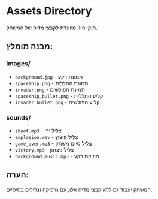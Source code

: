 # Assets Directory

תיקייה זו מיועדת לקבצי מדיה של המשחק.

## מבנה מומלץ:

### images/

- `background.jpg` - תמונת רקע
- `spaceship.png` - תמונת החללית
- `invader.png` - תמונת הפולשים
- `spaceship_bullet.png` - קליע החללית
- `invader_bullet.png` - קליע הפולשים

### sounds/

- `shoot.mp3` - צליל ירי
- `explosion.wav` - צליל פיצוץ
- `game_over.mp3` - צליל סיום משחק
- `victory.mp3` - צליל ניצחון
- `background_music.mp3` - מוזיקת רקע

## הערה:

המשחק יעבוד גם ללא קבצי מדיה אלו, עם גרפיקה וצלילים בסיסיים.
